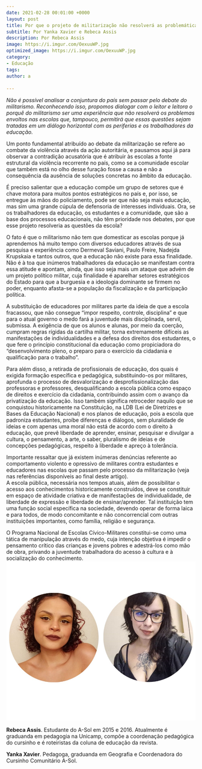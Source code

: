 ```yaml
---
date: 2021-02-28 00:01:00 +0000
layout: post
title: Por que o projeto de militarização não resolverá as problemáticas nas escolas?
subtitle: Por Yanka Xavier e Rebeca Assis
description: Por Rebeca Assis
image: https://i.imgur.com/OexuuWP.jpg
optimized_image: https://i.imgur.com/OexuuWP.jpg
category:
- Educação
tags: 
author: a

---
```

_Não é possível analisar a conjuntura do país sem passar pelo debate do militarismo. Reconhecendo isso, propomos dialogar com o leitor e leitora o porquê do militarismo ser uma experiência que não resolverá os problemas envoltos nas escolas que, tampouco, permitirá que essas questões sejam tratadas em um diálogo horizontal com as periferias e os trabalhadores da educação._  
   
 Um ponto fundamental atribuído ao debate da militarização se refere ao combate da violência através da ação autoritária, e pausamos aqui já para observar a contradição acusatória que é atribuir às escolas a fonte estrutural da violência recorrente no país, como se a comunidade escolar que também está no olho desse furação fosse a causa e não a consequência da ausência de soluções concretas no âmbito da educação.   
   
 É preciso salientar que a educação compõe um grupo de setores que é chave motora para muitos pontos estratégicos no país e, por isso, se entregue às mãos do policiamento, pode ser que não seja mais educação, mas sim uma grande cúpula de defensoria de interesses individuais. Ora, se os trabalhadores da educação, os estudantes e a comunidade, que são a base dos processos educacionais, não têm prioridade nos debates, por que esse projeto resolveria as questões da escola?   
   
 O fato é que o militarismo não tem que domesticar as escolas porque já aprendemos há muito tempo com diversos educadores através de sua pesquisa e experiência como Dermeval Saviani, Paulo Freire, Nadejda Krupskaia e tantos outros, que a educação não existe para essa finalidade. Não é à toa que inúmeros trabalhadores da educação se manifestam contra essa atitude e apontam, ainda, que isso seja mais um ataque que advém de um projeto político militar, cuja finalidade é aparelhar setores estratégicos do Estado para que a burguesia e a ideologia dominante se firmem no poder, enquanto afasta-se a população da fiscalização e da participação política.  
   
 A substituição de educadores por militares parte da ideia de que a escola fracassou, que não consegue “impor respeito, controle, disciplina” e que para o atual governo o medo fará a juventude mais disciplinada, servil, submissa. A exigência de que os alunos e alunas, por meio da coerção, cumpram regras rígidas da cartilha militar, torna extremamente difíceis as manifestações de individualidades e a defesa dos direitos dos estudantes, o que fere o princípio constitucional da educação como propiciadora do “desenvolvimento pleno, o preparo para o exercício da cidadania e qualificação para o trabalho”.  
   
 Para além disso, a retirada de profissionais de educação, dos quais é exigida formação específica e pedagógica, substituindo-os por militares, aprofunda o processo de desvalorização e desprofissionalização das professoras e professores, desqualificando a escola pública como espaço de direitos e exercício da cidadania, contribuindo assim com o avanço da privatização da educação. Isso também significa retroceder naquilo que se conquistou historicamente na Constituição, na LDB (Lei de Diretrizes e Bases da Educação Nacional) e nos planos de educação, pois a escola que padroniza estudantes, proíbe diferenças e diálogos, sem pluralidade de ideias e com apenas uma moral não está de acordo com o direito à educação, que prevê liberdade de aprender, ensinar, pesquisar e divulgar a cultura, o pensamento, a arte, o saber, pluralismo de ideias e de concepções pedagógicas, respeito à liberdade e apreço à tolerância.   
   
 Importante ressaltar que já existem inúmeras denúncias referente ao comportamento violento e opressivo de militares contra estudantes e educadores nas escolas que passam pelo processo da militarização (veja nas referências disponíveis ao final deste artigo).  
 A escola pública, necessária nos tempos atuais, além de possibilitar o acesso aos conhecimentos historicamente construídos, deve se constituir em espaço de atividade criativa e de manifestações de individualidade, de liberdade de expressão e liberdade de ensinar/aprender. Tal instituição tem uma função social específica na sociedade, devendo operar de forma laica e para todos, de modo concomitante e não concorrencial com outras instituições importantes, como família, religião e segurança.  
   
 O Programa Nacional de Escolas Cívico-Militares constitui-se como uma tática de manipulação através do medo, cuja intenção objetiva é impedir o pensamento crítico das crianças e jovens pobres e adestrá-los como mão de obra, privando a juventude trabalhadora do acesso à cultura e à socialização do conhecimento.![Autores](https://raw.githubusercontent.com/asolgru/revista/master/assets/img/uploads/rebecayanka.jpeg "Autores")

**Rebeca Assis**. Estudante do A-Sol em 2015 e 2016. Atualmente é graduanda em pedagogia na Unicamp, compõe a coordenação pedagógica do cursinho e é roteiristas da coluna de educação da revista.

**Yanka Xavier**. Pedagoga, graduanda em Geografia e Coordenadora do Cursinho Comunitário A-Sol.